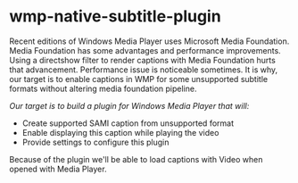 wmp-native-subtitle-plugin
==========================
Recent editions of Windows Media Player uses Microsoft Media Foundation. Media Foundation has some advantages and performance improvements. Using a directshow filter to render captions with Media Foundation hurts that advancement. Performance issue is noticeable sometimes. It is why, our target is to enable captions in WMP for some unsupported subtitle formats without altering media foundation pipeline. 

*Our target is to build a plugin for Windows Media Player that will:*
  * Create supported SAMI caption from unsupported format
  * Enable displaying this caption while playing the video
  * Provide settings to configure this plugin 

Because of the plugin we'll be able to load captions with Video when opened with Media Player.
